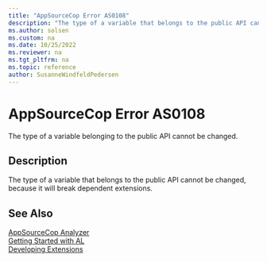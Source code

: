 ```yaml
---
title: "AppSourceCop Error AS0108"
description: "The type of a variable that belongs to the public API cannot be changed, because it will break dependent extensions."
ms.author: solsen
ms.custom: na
ms.date: 10/25/2022
ms.reviewer: na
ms.tgt_pltfrm: na
ms.topic: reference
author: SusanneWindfeldPedersen
---
```

[//]: # (START>DO_NOT_EDIT)
[//]: # (IMPORTANT:Do not edit any of the content between here and the END>DO_NOT_EDIT.)
[//]: # (Any modifications should be made in the .xml files in the ModernDev repo.)
# AppSourceCop Error AS0108
The type of a variable belonging to the public API cannot be changed.

## Description
The type of a variable that belongs to the public API cannot be changed, because it will break dependent extensions.

[//]: # (IMPORTANT: END>DO_NOT_EDIT)
## See Also  
[AppSourceCop Analyzer](appsourcecop.md)  
[Getting Started with AL](../devenv-get-started.md)  
[Developing Extensions](../devenv-dev-overview.md)  